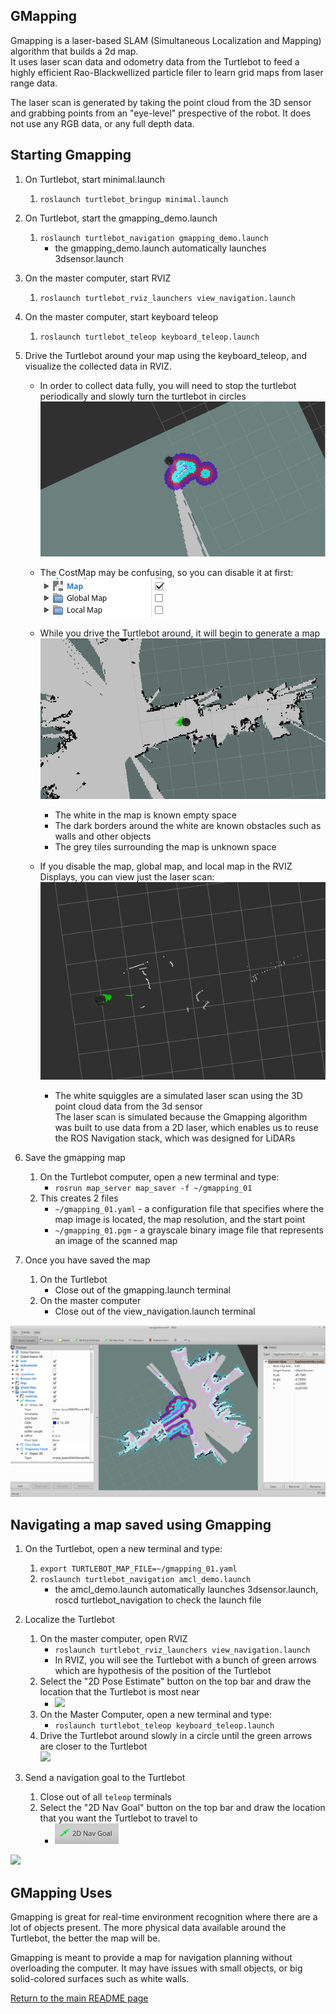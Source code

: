 ## GMapping
Gmapping is a laser-based SLAM (Simultaneous Localization and Mapping) algorithm that builds a 2d map.  
It uses laser scan data and odometry data from the Turtlebot to feed a highly efficient Rao-Blackwellized particle filer to learn grid maps from laser range data.  

The laser scan is generated by taking the point cloud from the 3D sensor and grabbing points from an "eye-level" prespective of the robot. It does not use any RGB data, or any full depth data.

## Starting Gmapping
1. On Turtlebot, start minimal.launch
    1. `roslaunch turtlebot_bringup minimal.launch`

2. On Turtlebot, start the gmapping_demo.launch
    1. `roslaunch turtlebot_navigation gmapping_demo.launch`
        * the gmapping_demo.launch automatically launches 3dsensor.launch

3. On the master computer, start RVIZ
    1. `roslaunch turtlebot_rviz_launchers view_navigation.launch`

4. On the master computer, start keyboard teleop
    1. `roslaunch turtlebot_teleop keyboard_teleop.launch`

5. Drive the Turtlebot around your map using the keyboard_teleop, and visualize the collected data in RVIZ.
    * In order to collect data fully, you will need to stop the turtlebot periodically and slowly turn the turtlebot in circles  
    ![](Resources/06-gmapping.gif)

    * The CostMap may be confusing, so you can disable it at first:  
    ![](Resources/06-global_local_map_disable.png)
    * While you drive the Turtlebot around, it will begin to generate a map  
    ![](Resources/06-gmapping_map.png)
      * The white in the map is known empty space
      * The dark borders around the white are known obstacles such as walls and other objects
      * The grey tiles surrounding the map is unknown space
    * If you disable the map, global map, and local map in the RVIZ Displays, you can view just the laser scan:  
    ![](Resources/06-gmapping_laserscan.gif)
      * The white squiggles are a simulated laser scan using the 3D point cloud data from the 3d sensor  
        The laser scan is simulated because the Gmapping algorithm was built to use data from a 2D laser, which enables us to reuse the ROS Navigation stack, which was designed for LiDARs  

6. Save the gmapping map
    1. On the Turtlebot computer, open a new terminal and type:
       * `rosrun map_server map_saver -f ~/gmapping_01`
    2. This creates 2 files
       * `~/gmapping_01.yaml` - a configuration file that specifies where the map image is located, the map resolution, and the start point
       * `~/gmapping_01.pgm` - a grayscale binary image file that represents an image of the scanned map 

7. Once you have saved the map
    1. On the Turtlebot  
       * Close out of the gmapping.launch terminal
    2. On the master computer
       * Close out of the view_navigation.launch terminal

![](Resources/06-gmapping_room.png)

## Navigating a map saved using Gmapping
1. On the Turtlebot, open a new terminal and type:
    1. `export TURTLEBOT_MAP_FILE=~/gmapping_01.yaml` 
    2. `roslaunch turtlebot_navigation amcl_demo.launch`
       * the amcl_demo.launch automatically launches 3dsensor.launch, roscd turtlebot_navigation to check the launch file

2. Localize the Turtlebot
    1. On the master computer, open RVIZ
        * `roslaunch turtlebot_rviz_launchers view_navigation.launch`
        * In RVIZ, you will see the Turtlebot with a bunch of green arrows which are hypothesis of the position of the Turtlebot
    2. Select the "2D Pose Estimate" button on the top bar and draw the location that the Turtlebot is most near
        * ![](Resources/06-2d_pose_estimate.png)
    3. On the Master Computer, open a new terminal and type:
        * `roslaunch turtlebot_teleop keyboard_teleop.launch`
    4. Drive the Turtlebot around slowly in a circle until the green arrows are closer to the Turtlebot  
    ![](Resources/06-gmapping_localization.gif)

3. Send a navigation goal to the Turtlebot
    1. Close out of all `teleop` terminals
    2. Select the "2D Nav Goal" button on the top bar and draw the location that you want the Turtlebot to travel to 
        * ![](Resources/06-2d_nav_goal.png)

![](Resources/06-gmapping_goal.gif)

## GMapping Uses
Gmapping is great for real-time environment recognition where there are a lot of objects present.
The more physical data available around the Turtlebot, the better the map will be.

Gmapping is meant to provide a map for navigation planning without overloading the computer.
It may have issues with small objects, or big solid-colored surfaces such as white walls.
 

[Return to the main README page](/README.md)
